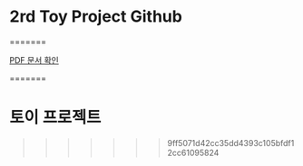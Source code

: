 # 2rd Toy Project Github
=======

[PDF 문서 확인](https://github.com/oncliff-climing/k8s_toy/blob/master/Eucalyptus_K8S_Toy.pdf)

=======
# 토이 프로젝트
>>>>>>> 9ff5071d42cc35dd4393c105bfdf12cc61095824
